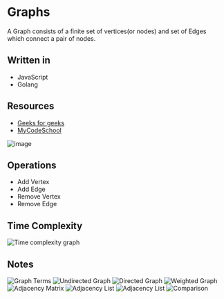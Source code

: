 # **Graphs**
A Graph consists of a finite set of vertices(or nodes) and set of Edges which connect a pair of nodes.

## Written in
* JavaScript
* Golang

## Resources
* [Geeks for geeks](https://www.geeksforgeeks.org/graph-data-structure-and-algorithms/) 
* [MyCodeSchool](https://www.youtube.com/watch?v=gXgEDyodOJU)

![image](https://www.geeksforgeeks.org/wp-content/uploads/undirectedgraph.png)

## Operations
* Add Vertex
* Add Edge
* Remove Vertex
* Remove Edge

## Time Complexity
![Time complexity graph](https://imgur.com/ZMKh4Au)

## Notes
![Graph Terms](https://imgur.com/G7NVbK3)
![Undirected Graph](https://imgur.com/PG63x9W)
![Directed Graph](https://imgur.com/oELwX8H)
![Weighted Graph](https://imgur.com/pFNPMm5)
![Adjacency Matrix](https://imgur.com/XLT01qj)
![Adjacency List](https://imgur.com/U1zCo9C)
![Adjacency List](https://imgur.com/TjAp5OO)
![Comparison](https://imgur.com/WVerQ1F)

